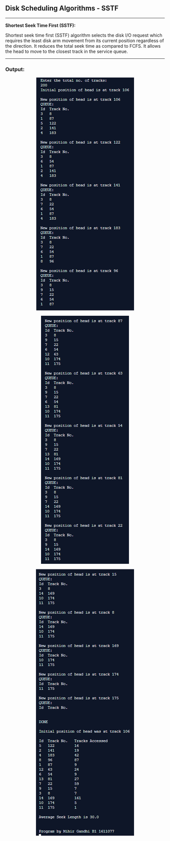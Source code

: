 ## Disk Scheduling Algorithms - SSTF

-----------------------------------------
**Shortest Seek Time First (SSTF):**

Shortest seek time first (SSTF) algorithm selects the disk I/O request which requires the least disk arm movement from its current position regardless of the direction. It reduces the total seek time as compared to FCFS. It allows the head to move to the closest track in the service queue.

------------------------------------------
### Output:

<p align="center">
    <img src="./output/1.png">
</p>

<p align="center">
    <img src="./output/2.png">
</p>

<p align="center">
    <img src="./output/3.png">
</p>

